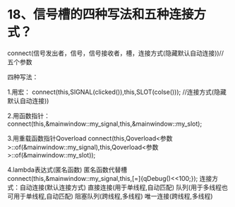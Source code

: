 # 18、信号槽的四种写法和五种连接方式？

connect(信号发出者，信号，信号接收者，槽，连接方式(隐藏默认自动连接))//五个参数

四种写法：

1.用宏：
 connect(this,SIGNAL(clicked()),this,SLOT(colse())); //连接方式(隐藏默认自动连接))

2.用函数指针： connect(this,&mainwindow::my_signal,this,&mainwindow::my_slot);

3.用重载函数指针Qoverload
 connect(this,Qoverload<参数>::of(&mainwindow::my_signal),this,Qoverload<参数>::of(&mainwindow::my_slot));

4.lambda表达式(匿名函数) 匿名函数代替槽
 connect(this,&mainwindow::my_signal,this,[=]{qDebug()<<100;});
 连接方式：自动连接(默认连接方式)
 直接连接(用于单线程,自动匹配)
 队列(用于多线程也可用于单线程,自动匹配)
 阻塞队列(跨线程,多线程)
 唯一连接(跨线程,多线程)

